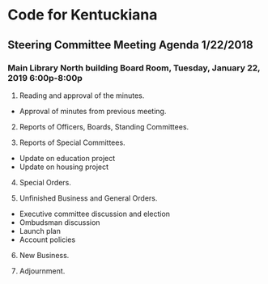 # Code for Kentuckiana
## Steering Committee Meeting Agenda 1/22/2018
### Main Library North building Board Room, Tuesday, January 22, 2019 6:00p-8:00p

1. Reading and approval of the minutes.
  * Approval of minutes from previous meeting.

2. Reports of Officers, Boards, Standing Committees.
	
3. Reports of Special Committees.
  * Update on education project
  * Update on housing project

4. Special Orders.

5. Unfinished Business and General Orders.
  * Executive committee discussion and election
  * Ombudsman discussion
  * Launch plan
  * Account policies

6. New Business.

7. Adjournment.

